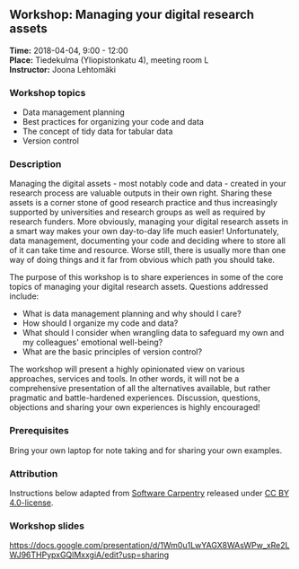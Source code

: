 ## Workshop: Managing your digital research assets

**Time:** 2018-04-04, 9:00 - 12:00  
**Place:**  Tiedekulma (Yliopistonkatu 4), meeting room L  
**Instructor:** Joona Lehtomäki  

### Workshop topics

* Data management planning
* Best practices for organizing your code and data
* The concept of tidy data for tabular data
* Version control

### Description

Managing the digital assets - most notably code and data - created in your
research process are valuable outputs in their own right. Sharing these assets
is a corner stone of good research practice and thus increasingly supported by
universities and research groups as well as required by research funders. More
obviously, managing your digital research assets in a smart way makes your own
day-to-day life much easier! Unfortunately, data management, documenting your
code and deciding where to store all of it can take time and resource. Worse
still, there is usually more than one way of doing things and it far from
obvious which path you should take.

The purpose of this workshop is to share experiences in some of the core topics
of managing your digital research assets. Questions addressed include:

+ What is data management planning and why should I care?
+ How should I organize my code and data?
+ What should I consider when wrangling data to safeguard my own and my
colleagues' emotional well-being?
+ What are the basic principles of version control?

The workshop will present a highly opinionated view on various approaches,
services and tools. In other words, it will not be a comprehensive
presentation of all the alternatives available, but rather pragmatic and
battle-hardened experiences. Discussion, questions, objections and sharing
your own experiences is highly encouraged!

### Prerequisites

Bring your own laptop for note taking and for sharing your own examples.

### Attribution

Instructions below adapted from  [Software Carpentry](https://swcarpentry.github.io/git-novice/) released under [CC BY 4.0-license](http://software-carpentry.org/license.html#cc-by).

### Workshop slides

https://docs.google.com/presentation/d/1Wm0u1LwYAGX8WAsWPw_xRe2LWJ96THPypxGQlMxxgiA/edit?usp=sharing
